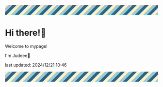 <!-- Header image -->
<img src="./pokemon/pokemon_9.png" width="1000">

# Hi there!👋

Welcome to mypage!

I'm Judeee🐷

last updated: 2024/12/21 10:46

<!-- Footer image -->
<img src="./pokemon/pokemon_9.png" width="1000">

